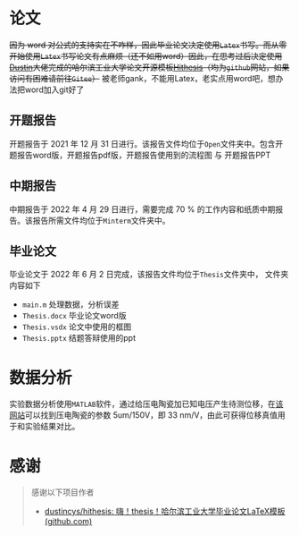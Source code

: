 # 论文

~~因为 word 对公式的支持实在不咋样，因此毕业论文决定使用`Latex`书写。而从零开始使用`Latex`书写论文有点麻烦（还不如用word）因此，在思考过后决定使用[Dustin](https://github.com/dustincys)大佬完成的哈尔滨工业大学论文开源模板[Hithesis](https://github.com/dustincys/hithesis)（均为`github`网站，如果访问有困难请前往`Gitee`）~~
被老师gank，不能用Latex，老实点用word吧，想办法把word加入git好了

## 开题报告

开题报告于 2021 年 12 月 31 日进行。该报告文件均位于`Open`文件夹中。包含开题报告word版，开题报告pdf版，开题报告使用到的流程图 与 开题报告PPT

## 中期报告

中期报告于 2022 年 4 月 29 日进行，需要完成 70 % 的工作内容和纸质中期报告。该报告所需文件均位于`Minterm`文件夹中。

## 毕业论文

毕业论文于 2022 年 6 月 2 日完成，该报告文件均位于`Thesis`文件夹中， 文件夹内容如下

- `main.m` 处理数据，分析误差
- `Thesis.docx` 毕业论文word版
- `Thesis.vsdx` 论文中使用的框图
- `Thesis.pptx` 结题答辩使用的ppt

# 数据分析

实验数据分析使用`MATLAB`软件，通过给压电陶瓷加已知电压产生待测位移，在[该网站](http://www.pantpiezo.com/product/3.html)可以找到压电陶瓷的参数 5um/150V，即 33 nm/V，由此可获得位移真值用于和实验结果对比。

# 感谢

> 感谢以下项目作者
>
> - [dustincys/hithesis: 嗨！thesis！哈尔滨工业大学毕业论文LaTeX模板 (github.com)](https://github.com/dustincys/hithesis)

